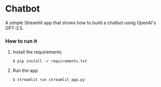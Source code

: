 # Chatbot

A simple Streamlit app that shows how to build a chatbot using OpenAI's GPT-3.5.


### How to run it

1. Install the requirements

   ```
   $ pip install -r requirements.txt
   ```

2. Run the app

   ```
   $ streamlit run streamlit_app.py
   ```
